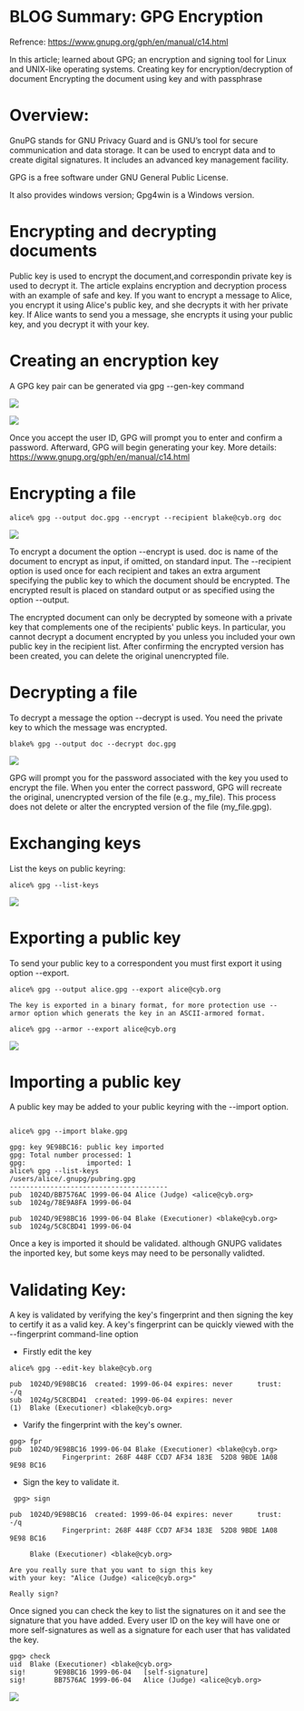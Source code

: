 # BLOG Summary: GPG Encryption
Refrence: https://www.gnupg.org/gph/en/manual/c14.html

In this article; learned about GPG; an encryption and signing tool for Linux and UNIX-like operating systems.
Creating key for encryption/decryption of document
Encrypting the document using key and with passphrase

# Overview: 
GnuPG stands for GNU Privacy Guard and is GNU’s tool for secure communication and data storage. It can be used to encrypt data and to create digital signatures. It includes an advanced key management facility.

GPG is a free software under GNU General Public License.

It also provides windows version; Gpg4win is a Windows version.


# Encrypting and decrypting documents

Public key is used to encrypt the document,and correspondin private key is used to decrypt it.
The article explains encryption and decryption process with an example of safe and key.
If you want to encrypt a message to Alice, you encrypt it using Alice's public key, and she decrypts it with her private key. If Alice wants to send you a message, she encrypts it using your public key, and you decrypt it with your key.


# Creating an encryption key

A GPG key pair can be generated via  gpg --gen-key command

![](media/gpg/1.png)

![](media/gpg/2.png)

Once you accept the user ID, GPG will prompt you to enter and confirm a password. Afterward, GPG will begin generating your key.
More details: https://www.gnupg.org/gph/en/manual/c14.html

# Encrypting a file
```
alice% gpg --output doc.gpg --encrypt --recipient blake@cyb.org doc

```
![](media/gpg/3.png)

To encrypt a document the option --encrypt is used. 
doc is name of the document to encrypt as input, if omitted, on standard input.
The --recipient option is used once for each recipient and takes an extra argument specifying the public key to which the document should be encrypted. 
The encrypted result is placed on standard output or as specified using the option --output.

The encrypted document can only be decrypted by someone with a private key that complements one of the recipients' public keys. In particular, you cannot decrypt a document encrypted by you unless you included your own public key in the recipient list.
After confirming the encrypted version has been created, you can delete the original unencrypted file.


# Decrypting a file

To decrypt a message the option --decrypt is used. You need the private key to which the message was encrypted.
```
blake% gpg --output doc --decrypt doc.gpg

```
![](media/gpg/4.png)

GPG will prompt you for the password associated with the key you used to encrypt the file. When you enter the correct password, GPG will recreate the original, unencrypted version of the file (e.g., my_file). This process does not delete or alter the encrypted version of the file (my_file.gpg).



# Exchanging keys

List the keys on public keyring:
```
alice% gpg --list-keys
```
![](media/gpg/5.png)

# Exporting a public key

To send your public key to a correspondent you must first export it using option --export.
```
alice% gpg --output alice.gpg --export alice@cyb.org

The key is exported in a binary format, for more protection use --armor option which generats the key in an ASCII-armored format.

alice% gpg --armor --export alice@cyb.org
```
![](media/gpg/6.png)


# Importing a public key

A public key may be added to your public keyring with the --import option.
```

alice% gpg --import blake.gpg

gpg: key 9E98BC16: public key imported
gpg: Total number processed: 1
gpg:               imported: 1
alice% gpg --list-keys
/users/alice/.gnupg/pubring.gpg
---------------------------------------
pub  1024D/BB7576AC 1999-06-04 Alice (Judge) <alice@cyb.org>
sub  1024g/78E9A8FA 1999-06-04

pub  1024D/9E98BC16 1999-06-04 Blake (Executioner) <blake@cyb.org>
sub  1024g/5C8CBD41 1999-06-04
```
Once a key is imported it should be validated. although GNUPG validates the inported key, but some keys may need to be personally validted.

# Validating Key:

A key is validated by verifying the key's fingerprint and then signing the key to certify it as a valid key.
A key's fingerprint can be quickly viewed with the --fingerprint command-line option

* Firstly edit the key
```
alice% gpg --edit-key blake@cyb.org

pub  1024D/9E98BC16  created: 1999-06-04 expires: never      trust: -/q
sub  1024g/5C8CBD41  created: 1999-06-04 expires: never     
(1)  Blake (Executioner) <blake@cyb.org>
```

* Varify the fingerprint with the key's owner.
```
gpg> fpr
pub  1024D/9E98BC16 1999-06-04 Blake (Executioner) <blake@cyb.org>
             Fingerprint: 268F 448F CCD7 AF34 183E  52D8 9BDE 1A08 9E98 BC16
```
* Sign the key to validate it.
```
 gpg> sign
             
pub  1024D/9E98BC16  created: 1999-06-04 expires: never      trust: -/q
             Fingerprint: 268F 448F CCD7 AF34 183E  52D8 9BDE 1A08 9E98 BC16

     Blake (Executioner) <blake@cyb.org>

Are you really sure that you want to sign this key
with your key: "Alice (Judge) <alice@cyb.org>"

Really sign?
```
Once signed you can check the key to list the signatures on it and see the signature that you have added. Every user ID on the key will have one or more self-signatures as well as a signature for each user that has validated the key.
```
gpg> check
uid  Blake (Executioner) <blake@cyb.org>
sig!       9E98BC16 1999-06-04   [self-signature]
sig!       BB7576AC 1999-06-04   Alice (Judge) <alice@cyb.org>
```
![](media/gpg/7.png)
